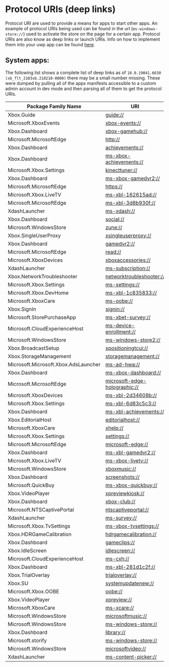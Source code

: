 # Protocol URIs (deep links)
Protocol URI are used to provide a means for apps to start other apps. An example of protocol URIs being used can be found in the url (`ms-windows-store://`) used to activate the store on the page for a certain app. Protocol URIs are also know as deep links or launch URIs. Info on how to implement them into your uwp app can be found [here](https://docs.microsoft.com/en-us/windows/uwp/launch-resume/handle-uri-activation).

## System apps:
The following list shows a complete list of deep links as of `10.0.19041.6630 (xb_flt_2103vb.210210-0000)` there may be a small number missing.
These were dumped by pulling all of the appx manifests accessible to a custom admin account in dev mode and then parsing all of them to get the protocol URIs.

| Package Family Name                  | URI                                                            |
| ------------------------------------ | -------------------------------------------------------------- |
| Xbox.Guide                           | <a href="guide://">guide://</a>                                |
| Microsoft.XboxEvents                 | <xbox-events://>                                               |
| Xbox.Dashboard                       | [xbox-gamehub://](xbox-gamehub://)                             |
| Microsoft.MicrosoftEdge              | [http://](http://)                                             |
| Xbox.Dashboard                       | [achievements://](achievements://)                             |
| Xbox.Dashboard                       | [ms-xbox-achievements://](ms-xbox-achievements://)             |
| Microsoft.Xbox.Settings              | [kinecttuner://](kinecttuner://)                               |
| Xbox.Dashboard                       | [ms-xbox-gamedvr2://](ms-xbox-gamedvr2://)                     |
| Microsoft.MicrosoftEdge              | [https://](https://)                                           |
| Microsoft.Xbox.LiveTV                | [ms-xbl-162615ad://](ms-xbl-162615ad://)                       |
| Microsoft.MicrosoftEdge              | [ms-xbl-3d8b930f://](ms-xbl-3d8b930f://)                       |
| XdashLauncher                        | [ms-xdash://](ms-xdash://)                                     |
| Xbox.Dashboard                       | [social://](social://)                                         |
| Microsoft.WindowsStore               | [zune://](zune://)                                             |
| Xbox.SingleUserProxy                 | [xsingleuserproxy://](xsingleuserproxy://)                     |
| Xbox.Dashboard                       | [gamedvr2://](gamedvr2://)                                     |
| Microsoft.MicrosoftEdge              | [read://](read://)                                             |
| Microsoft.XboxDevices                | [xboxaccessories://](xboxaccessories://)                       |
| XdashLauncher                        | [ms-subscription://](ms-subscription://)                       |
| Xbox.NetworkTroubleshooter           | [networktroubleshooter://](networktroubleshooter://)           |
| Microsoft.Xbox.Settings              | [ms-settings://](ms-settings://)                               |
| Microsoft.Xbox.DevHome               | [ms-xbl-1c835833://](ms-xbl-1c835833://)                       |
| Microsoft.XboxCare                   | [ms-oobe://](ms-oobe://)                                       |
| Xbox.SignIn                          | [signin://](signin://)                                         |
| Microsoft.StorePurchaseApp           | [ms-xbet-survey://](ms-xbet-survey://)                         |
| Microsoft.CloudExperienceHost        | [ms-device-enrollment://](ms-device-enrollment://)             |
| Microsoft.WindowsStore               | [ms-windows-store2://](ms-windows-store2://)                   |
| Xbox.BroadcastSetup                  | [xpositioningtcui://](xpositioningtcui://)                     |
| Xbox.StorageManagement               | [storagemanagement://](storagemanagement://)                   |
| Microsoft.Microsoft.Xbox.AdsLauncher | [ms-ad-hwa://](ms-ad-hwa://)                                   |
| Xbox.Dashboard                       | [ms-xbox-dashboard://](ms-xbox-dashboard://)                   |
| Microsoft.MicrosoftEdge              | [microsoft-edge-holographic://](microsoft-edge-holographic://) |
| Microsoft.XboxDevices                | [ms-xbl-2d34608b://](ms-xbl-2d34608b://)                       |
| Microsoft.Xbox.Settings              | [ms-xbl-6d83c5c3://](ms-xbl-6d83c5c3://)                       |
| Xbox.Dashboard                       | [ms-xbl-achievements://](ms-xbl-achievements://)               |
| Xbox.EditorialHost                   | [editorialhost://](editorialhost://)                           |
| Microsoft.XboxCare                   | [xhelp://](xhelp://)                                           |
| Microsoft.Xbox.Settings              | [settings://](settings://)                                     |
| Microsoft.MicrosoftEdge              | [microsoft-edge://](microsoft-edge://)                         |
| Xbox.Dashboard                       | [ms-xbl-gamedvr2://](ms-xbl-gamedvr2://)                       |
| Microsoft.Xbox.LiveTV                | [ms-xbox-livetv://](ms-xbox-livetv://)                         |
| Microsoft.WindowsStore               | [xboxmusic://](xboxmusic://)                                   |
| Xbox.Dashboard                       | [screenshots://](screenshots://)                               |
| Microsoft.QuickBuy                   | [ms-xbox-quickbuy://](ms-xbox-quickbuy://)                     |
| Xbox.VideoPlayer                     | [xpreviewkiosk://](xpreviewkiosk://)                           |
| Xbox.Dashboard                       | [xbox-club://](xbox-club://)                                   |
| Microsoft.NTSCaptivePortal           | [ntscaptiveportal://](ntscaptiveportal://)                     |
| XdashLauncher                        | [ms-survey://](ms-survey://)                                   |
| Microsoft.Xbox.TvSettings            | [ms-xbox-tvsettings://](ms-xbox-tvsettings://)                 |
| Xbox.HDRGameCalibration              | [hdrgamecalibration://](hdrgamecalibration://)                 |
| Xbox.Dashboard                       | [gameclips://](gameclips://)                                   |
| Xbox.IdleScreen                      | [idlescreen://](idlescreen://)                                 |
| Microsoft.CloudExperienceHost        | [ms-cxh://](ms-cxh://)                                         |
| Xbox.Dashboard                       | [ms-xbl-281d1c2f://](ms-xbl-281d1c2f://)                       |
| Xbox.TrialOverlay                    | [trialoverlay://](trialoverlay://)                             |
| Xbox.SU                              | [systemupdatenew://](systemupdatenew://)                       |
| Microsoft.Xbox.OOBE                  | [oobe://](oobe://)                                             |
| Xbox.VideoPlayer                     | [xpreview://](xpreview://)                                     |
| Microsoft.XboxCare                   | [ms-xcare://](ms-xcare://)                                     |
| Microsoft.WindowsStore               | [microsoftmusic://](microsoftmusic://)                         |
| Microsoft.WindowsStore               | [ms-windows-store://](ms-windows-store://)                     |
| Xbox.Dashboard                       | [library://](library://)                                       |
| Microsoft.storify                    | [ms-windows-store://](ms-windows-store://)                     |
| Microsoft.WindowsStore               | [microsoftvideo://](microsoftvideo://)                         |
| XdashLauncher                        | [ms-content-picker://](ms-content-picker://)                   |


